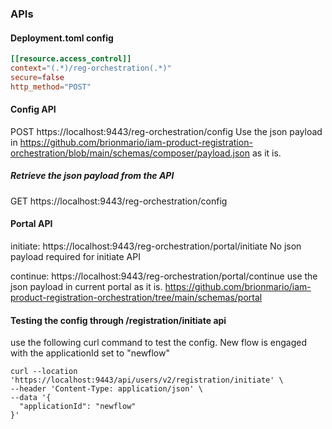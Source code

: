 ### APIs

#### Deployment.toml config

```toml
[[resource.access_control]]
context="(.*)/reg-orchestration(.*)"
secure=false
http_method="POST"
```

#### Config API
POST https://localhost:9443/reg-orchestration/config
Use the json payload in https://github.com/brionmario/iam-product-registration-orchestration/blob/main/schemas/composer/payload.json as it is.
##### Retrieve the json payload from the API
GET https://localhost:9443/reg-orchestration/config

#### Portal API
initiate: https://localhost:9443/reg-orchestration/portal/initiate
No json payload required for initiate API

continue: https://localhost:9443/reg-orchestration/portal/continue
use the json payload in current portal as it is. https://github.com/brionmario/iam-product-registration-orchestration/tree/main/schemas/portal


#### Testing the config through /registration/initiate api

use the following curl command to test the config. New flow is engaged with the applicationId set to "newflow"

```cURL
curl --location 'https://localhost:9443/api/users/v2/registration/initiate' \
--header 'Content-Type: application/json' \
--data '{
  "applicationId": "newflow"
}'
```



